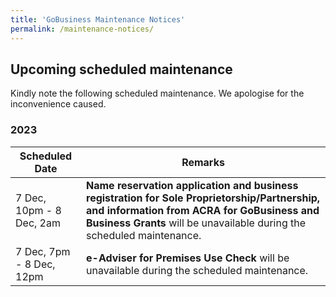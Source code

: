 ```yaml
---
title: 'GoBusiness Maintenance Notices'
permalink: /maintenance-notices/
---
```


## Upcoming scheduled maintenance

Kindly note the following scheduled maintenance. We apologise for the inconvenience caused.

### 2023 

| **Scheduled Date** | **Remarks** |  
|  -----------   | ---------------- |
| 7 Dec, 10pm - 8 Dec, 2am | **Name reservation application and business registration for Sole Proprietorship/Partnership, and information from ACRA for GoBusiness and Business Grants** will be unavailable during the scheduled maintenance. | 
| 7 Dec, 7pm - 8 Dec, 12pm | **e-Adviser for Premises Use Check** will be unavailable during the scheduled maintenance. | 



<script src="/jquery/jquery.min.js"></script>
<script src="/jquery/resize-tables.js"></script>

